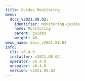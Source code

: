 ```yaml
---
title: Guides Monitoring
menu:
  docs_v2021.08.02:
    identifier: monitoring-guides
    name: Monitoring
    parent: guides
    weight: 40
menu_name: docs_v2021.08.02
info:
  cli: v0.4.0
  installer: v2021.08.02
  operator: v0.4.0
  unsealer: v0.4.0
  version: v2021.08.02
---
```


